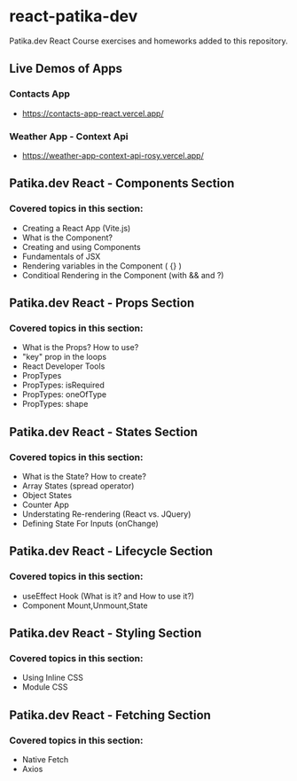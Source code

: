 # react-patika-dev
 Patika.dev React Course exercises and homeworks added to this repository.

## Live Demos of Apps
### Contacts App
* https://contacts-app-react.vercel.app/

### Weather App - Context Api
* https://weather-app-context-api-rosy.vercel.app/



## Patika.dev React - Components Section

### Covered topics in this section:
* Creating a React App (Vite.js)
* What is the Component?
* Creating and using Components
* Fundamentals of JSX
* Rendering variables in the Component ( {} )
* Conditioal Rendering in the Component (with && and ?)


## Patika.dev React - Props Section

### Covered topics in this section:
* What is the Props? How to use?
* "key" prop in the loops
* React Developer Tools
* PropTypes
* PropTypes: isRequired
* PropTypes: oneOfType
* PropTypes: shape


## Patika.dev React - States Section

### Covered topics in this section:
* What is the State? How to create?
* Array States (spread operator)
* Object States
* Counter App
* Understating Re-rendering (React vs. JQuery)
* Defining State For Inputs (onChange)


## Patika.dev React - Lifecycle Section

### Covered topics in this section:
* useEffect Hook (What is it? and How to use it?)
* Component Mount,Unmount,State 


## Patika.dev React - Styling Section

### Covered topics in this section:
* Using Inline CSS 
* Module CSS


## Patika.dev React - Fetching Section

### Covered topics in this section:
* Native Fetch
* Axios









